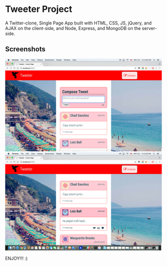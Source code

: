 # Tweeter Project

A Twitter-clone, Single Page App built with HTML, CSS, JS, jQuery, and AJAX on the client-side, and Node, Express, and MongoDB on the server-side. 

## Screenshots

!["Screenshot of tweet compose box"](https://github.com/julierivest/tweetr/blob/master/screenshots/writeTweet.png)
!["Screenshot of tweets"](https://github.com/julierivest/tweetr/blob/master/screenshots/tweetScroll.png)

ENJOY!!! :)
